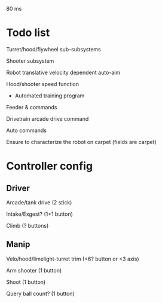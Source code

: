 80 ms

# Todo list

Turret/hood/flywheel sub-subsystems

Shooter subsystem

Robot translative velocity dependent auto-aim

Hood/shooter speed function
- Automated training program

Feeder & commands

Drivetrain arcade drive command

Auto commands

Ensure to characterize the robot on carpet (fields are carpet)


# Controller config

## Driver

Arcade/tank drive (2 stick)

Intake/Exgest? (1+1 button)

Climb (? buttons)

## Manip

Velo/hood/limelight-turret trim (<6? button or <3 axis)

Arm shooter (1 button)

Shoot (1 button)

Query ball count? (1 button)
